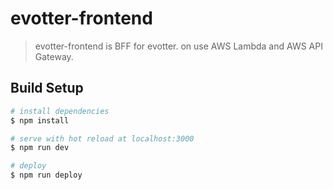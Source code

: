 # evotter-frontend

> evotter-frontend is BFF for evotter. on use AWS Lambda and AWS API Gateway.

## Build Setup

``` bash
# install dependencies
$ npm install

# serve with hot reload at localhost:3000
$ npm run dev

# deploy
$ npm run deploy
```
